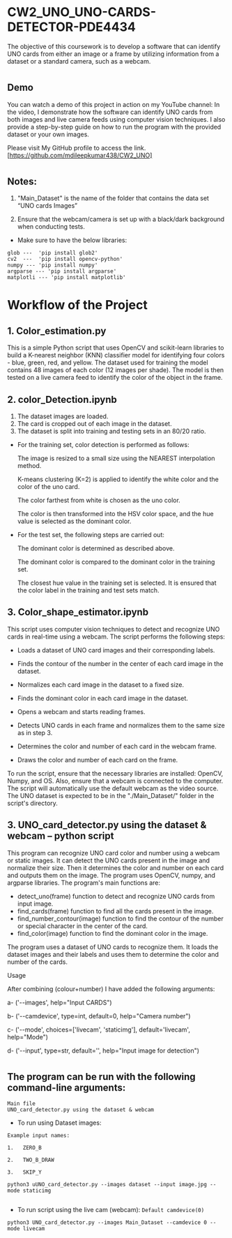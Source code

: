 # CW2_UNO_UNO-CARDS-DETECTOR-PDE4434

The objective of this coursework is to develop a software that can identify UNO cards from either an image or a frame by utilizing information from a dataset or a standard camera, such as a webcam.

#
## Demo

You can watch a demo of this project in action on my YouTube channel: In the video, I demonstrate how the software can identify UNO cards from both images and live camera feeds using computer vision techniques. I also provide a step-by-step guide on how to run the program with the provided dataset or your own images.

Please visit My GitHub profile to access the link. [https://github.com/mdileepkumar438/CW2_UNO]
#

## Notes:

1. "Main_Dataset" is the name of the folder that contains the data set “UNO cards Images”

2. Ensure that the webcam/camera is set up with a black/dark background when conducting tests.

* Make sure to have the below libraries:

```
glob ---  'pip install glob2'
cv2  ---  'pip install opencv-python'
numpy --- 'pip install numpy'
argparse --- 'pip install argparse'
matplotli --- 'pip install matplotlib'
```
#
# Workflow of the Project
## 1. Color_estimation.py

This is a simple Python script that uses OpenCV and scikit-learn libraries to build a K-nearest neighbor (KNN) classifier model for identifying four colors - blue, green, red, and yellow. The dataset used for training the model contains 48 images of each color (12 images per shade). The model is then tested on a live camera feed to identify the color of the object in the frame.

## 2. color_Detection.ipynb
1. The dataset images are loaded.
2. The card is cropped out of each image in the dataset.
3. The dataset is split into training and testing sets in an 80/20 ratio.
* For the training set, color detection is performed as follows:

    The image is resized to a small size using the NEAREST interpolation method.

    K-means clustering (K=2) is applied to identify the white color and the color of the uno card.

    The color farthest from white is chosen as the uno color.

    The color is then transformed into the HSV color space, and the hue value is selected as the dominant color.


* For the test set, the following steps are carried out:

    The dominant color is determined as described above.

    The dominant color is compared to the dominant color in the training set.

    The closest hue value in the training set is selected.
    It is ensured that the color label in the training and test sets match.

## 3. Color_shape_estimator.ipynb

This script uses computer vision techniques to detect and recognize UNO cards in real-time using a webcam. The script performs the following steps:

* Loads a dataset of UNO card images and their corresponding labels.

* Finds the contour of the number in the center of each card image in the dataset.

* Normalizes each card image in the dataset to a fixed size.
* Finds the dominant color in each card image in the dataset.
* Opens a webcam and starts reading frames.
* Detects UNO cards in each frame and normalizes them to the same size as in step 3.
* Determines the color and number of each card in the webcam frame.
* Draws the color and number of each card on the frame.

To run the script, ensure that the necessary libraries are installed: OpenCV, Numpy, and OS. Also, ensure that a webcam is connected to the computer. The script will automatically use the default webcam as the video source. The UNO dataset is expected to be in the "./Main_Dataset/" folder in the script's directory.

## 3. UNO_card_detector.py using the dataset & webcam – python script

This program can recognize UNO card color and number using a webcam or static images. It can detect the UNO cards present in the image and normalize their size. Then it determines the color and number on each card and outputs them on the image. The program uses OpenCV, numpy, and argparse libraries. The program's main functions are:

- detect_uno(frame) function to detect and recognize UNO cards from input image.
- find_cards(frame) function to find all the cards present in the image.
- find_number_contour(image) function to find the contour of the number or special character in the center of the card.
- find_color(image) function to find the dominant color in the image.

The program uses a dataset of UNO cards to recognize them. 
It loads the dataset images and their labels and uses them to determine the color and number of the cards.



Usage 

After combining (colour+number) I have added the following arguments:

a- ('--images', help="Input CARDS")

b- ('--camdevice', type=int, default=0, help="Camera number")

c- ('--mode', choices=['livecam', 'staticimg'], default='livecam', help="Mode")

d- ('--input', type=str, default='', help="Input image for detection")

#
#
#

## The program can be run with the following command-line arguments:
```
Main file 
UNO_card_detector.py using the dataset & webcam 
```


* To run using Dataset images:

`Example input names:`

`1.   ZERO_B`

`2.   TWO_B_DRAW`

`3.   SKIP_Y`

```
python3 uUNO_card_detector.py --images dataset --input image.jpg --mode staticimg
  
```

* To run script using the live cam (webcam): `Default camdevice(0)`

```
python3 UNO_card_detector.py --images Main_Dataset --camdevice 0 --mode livecam
```
    